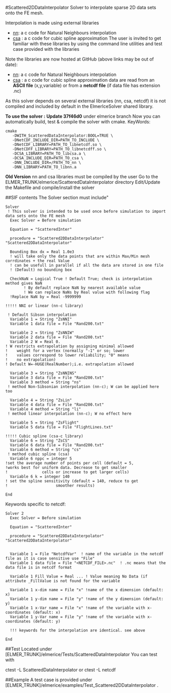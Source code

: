 #Scattered2DDataInterpolator
Solver to interpolate sparse 2D data sets onto the FE mesh.

Interpolation is made using external libraries

- [nn](http://code.google.com/p/nn-c/): a c code for Natural Neighbours interpolation
- [csa](http://code.google.com/p/csa-c/) : a c code for cubic spline approximation
The user is invited to get familiar with these libraries by using the command line utilities and test case provided with the libraries

Note the libraries are now hosted at GitHub (above links may be out of date):

- [nn](https://github.com/sakov/nn-c): a c code for Natural Neighbours interpolation
- [csa](https://github.com/sakov/csa-c) : a c code for cubic spline approximation
data are read from an **ASCII file** (x,y,variable) or from a **netcdf file** (if data file has extension .nc)

As this solver depends on several external libraries (nn, csa, netcdf) it is not compiled and included by default in the ElmerIceSolver shared library.

**To use the solver :**
**Update 37f46d0** under elmerice branch
Now you can automatically build, test & compile the solver with cmake.
KeyWords:
```
cmake
   -DWITH_ScatteredDataInterpolator:BOOL=TRUE \
   -DNetCDF_INCLUDE_DIR=PATH_TO_INCLUDE \
   -DNetCDF_LIBRARY=PATH_TO_libnetcdf.so \
   -DNetCDFF_LIBRARY=PATH_TO_libnetcdff.so \
   -DCSA_LIBRARY=PATH_TO_libcsa.a \
   -DCSA_INCLUDE_DIR=PATH_TO_csa \
   -DNN_INCLUDE_DIR=/PATH_TO_nn \
   -DNN_LIBRARY=PATH_TO_libnn.a
```
**Old Version**
nn and csa libraries must be compiled by the user
Go to the ELMER_TRUNK/elmerice/ScatteredDataInterpolator directory
Edit/Update the Makefile and compile/install the solver

##SIF contents
The Solver section must include"

```
Solver 
 ! This solver is intended to be used once before simulation to import data sets onto the FE mesh  
  Exec Solver = Before simulation

  Equation = "ScatteredInter"

  procedure = "Scattered2DDataInterpolator" "Scattered2DDataInterpolator"
  
  Bounding Box dx = Real 1.0e3  
  ! will take only the data points that are within Max/Min mesh corrdinates + the real Value
  ! can be usefull in parallel if all the data are stored in one file
  ! (Default) no bounding box
  
  CheckNaN = Logical True ! Default True; check is interpolation method gives NaN 
        ! By default replace NaN by nearest available value
        ! We can replace NaNs by Real value with following flag
  !Replace NaN by = Real -9999999 

!!!!! NNI or linear (nn-c library)

 ! Default Sibson interpolation
  Variable 1 = String "ZsNNI"
  Variable 1 data file = File "Rand200.txt"

  Variable 2 = String "ZsNNIW"
  Variable 2 data file = File "Rand200.txt"
  Variable 2 W = Real 0.
! W restricts extrapolation by assigning minimal allowed
!    weight for a vertex (normally "-1" or so; lower
!    values correspond to lower reliability; "0" means
!    no extrapolation)
! Default W=-HUGE(RealNumber);i.e. extrapolation allowed

  Variable 3 = String "ZsNNINS"
  Variable 3 data file = File "Rand200.txt"
  Variable 3 method = String "ns"
 ! method Non-Sibsonian interpolation (nn-c); W can be applied here too

  Variable 4 = String "ZsLin"
  Variable 4 data file = File "Rand200.txt"
  Variable 4 method = String "li"
 ! method linear interpolation (nn-c); W no effect here

  Variable 5 = String "ZsFlight"
  Variable 5 data file = File "FlightLines.txt"

!!!!! Cubic spline (csa-c library)
  Variable 6 = String "ZsCS"
  Variable 6 data file = File "Rand200.txt"
  Variable 6 method = String "cs"
 ! method cubic spline (csa)
  Variable 6 nppc = integer 5
!set the average number of points per cell (default = 5,
!works best for uniform data. Decrease to get smaller
!               cells or increase to get larger cells)
  Variable 6 k = integer 140
! set the spline sensitivity (default = 140, reduce to get
!                     smoother results)

End
```
Keywords specific to netcdf:

```
Solver 2
  Exec Solver = Before simulation

  Equation = "ScatteredInter"

  procedure = "Scattered2DDataInterpolator" "Scattered2DDataInterpolator"

  
  Variable 1 = File "NetcdfVar"  ! name of the variable in the netcdf file as it is case sensitive use "File"
  Variable 1 data file = File "<NETCDF_FILE>.nc"  ! .nc means that the data file is in netcdf format
  
  Variable 1 Fill Value = Real ... ! Value meaning No Data (if attribute _FillValue is not found for the variable
  
  Variable 1 x-dim name = File "x" !name of the x dimension (default: x)
  Variable 1 y-dim name = File "y" !name of the y dimension (default: y)
  Variable 1 x-Var name = File "x" !name of the variable with x-coordinates (default: x)
  Variable 1 y-Var name = File "y" !name of the variable with x-coordinates (default: y)
  
  !!! keywords for the interpolation are identical. see above
  
End
```

##Test
Located under [ELMER_TRUNK]/elmerice/Tests/ScatteredDataInterpolator
You can test with

ctest -L ScatteredDataInterpolator
or 
ctest -L netcdf

##Example
A test case is provided under
[ELMER_TRUNK]/elmerice/examples/Test_Scattered2DDataInterpolator .
